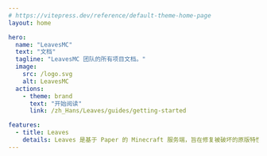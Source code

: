 ```yaml
---
# https://vitepress.dev/reference/default-theme-home-page
layout: home

hero:
  name: "LeavesMC"
  text: "文档"
  tagline: "LeavesMC 团队的所有项目文档。"
  image:
    src: /logo.svg
    alt: LeavesMC
  actions:
    - theme: brand
      text: "开始阅读"
      link: /zh_Hans/Leaves/guides/getting-started

features:
  - title: Leaves
    details: Leaves 是基于 Paper 的 Minecraft 服务端，旨在修复被破坏的原版特性。
---
```

